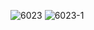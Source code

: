 ![6023](https://user-images.githubusercontent.com/69049801/128798653-938e5665-ca00-45f0-890a-64813a34678d.PNG)
![6023-1](https://user-images.githubusercontent.com/69049801/128798655-b40ec7e3-c475-4137-a0cb-bda162d07a8d.PNG)
